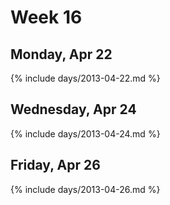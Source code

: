 # Week 16



## Monday, Apr 22

{% include days/2013-04-22.md %}

## Wednesday, Apr 24

{% include days/2013-04-24.md %}

## Friday, Apr 26

{% include days/2013-04-26.md %}

